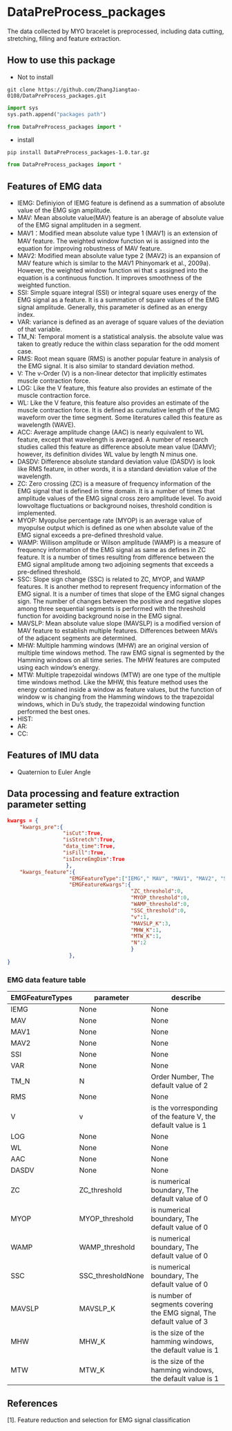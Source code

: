 # DataPreProcess_packages
The data collected by MYO bracelet is preprocessed, including data cutting, stretching, filling and feature extraction.
## How to use this package
- Not to install
```
git clone https://github.com/ZhangJiangtao-0108/DataPreProcess_packages.git
```
```python
import sys
sys.path.append("packages path")

from DataPreProcess_packages import *
```
- install
```
pip install DataPreProcess_packages-1.0.tar.gz
```
```python
from DataPreProcess_packages import *
```

## Features of EMG data
- IEMG: Definiyion of IEMG feature is definend as a summation of absolute value of the EMG sign amplitude.
- MAV: Mean absolute value(MAV) feature is an aberage of absolute value of the EMG signal amplituden in a segment.
- MAV1：Modified mean absolute value type 1 (MAV1) is an extension of MAV feature. The weighted window function wi is assigned into the equation for improving robustness of MAV feature.
- MAV2: Modified mean absolute value type 2 (MAV2) is an expansion of MAV feature which is similar to the MAV1 Phinyomark et al., 2009a). However, the weighted window function wi that s assigned into the equation is a continuous function. It improves smoothness of the weighted function.
- SSI: Simple square integral (SSI) or integral square uses energy of the EMG signal as a feature. It is a summation of square values of the EMG signal amplitude. Generally, this parameter is defined as an energy index.
- VAR: variance is defined as an average of square values of the deviation of that variable.
- TM_N: Temporal moment is a statistical analysis. the absolute value was taken to greatly reduce the within class separation for the odd moment case.
- RMS: Root mean square (RMS) is another popular feature in analysis of the EMG signal. It is also similar to standard deviation method.
- V: The v-Order (V) is a non-linear detector that implicitly estimates muscle contraction force.
- LOG: Like the V feature, this feature also provides an estimate of the muscle contraction force.
- WL: Like the V feature, this feature also provides an estimate of the muscle contraction force. It is defined as cumulative length of the EMG waveform over the time segment. Some literatures called this feature as wavelength (WAVE).
- ACC: Average amplitude change (AAC) is nearly equivalent to WL feature, except that wavelength is averaged. A number of research studies called this feature as difference absolute mean value (DAMV); however, its definition divides WL value by length N minus one.
- DASDV: Difference absolute standard deviation value (DASDV) is look like RMS feature, in other words, it is a standard deviation value of the wavelength.
- ZC: Zero crossing (ZC) is a measure of frequency information of the EMG signal that is defined in time domain. It is a number of times that amplitude values of the EMG signal cross zero amplitude level. To avoid lowvoltage fluctuations or background noises, threshold condition is implemented.
- MYOP: Myopulse percentage rate (MYOP) is an average value of myopulse output which is defined as one when absolute value of the EMG signal exceeds a pre-defined threshold value.
- WAMP: Willison amplitude or Wilson amplitude (WAMP) is a measure of frequency information of the EMG signal as same as defines in ZC feature. It is a number of times resulting from difference between the EMG signal amplitude among two adjoining segments that exceeds a pre-defined threshold.
- SSC: Slope sign change (SSC) is related to ZC, MYOP, and WAMP features. It is another method to represent frequency information of the EMG signal. It is a number of times that slope of the EMG signal changes sign. The number of changes between the positive and negative slopes among three sequential segments is performed with the threshold function for avoiding background noise in the EMG signal.
- MAVSLP: Mean absolute value slope (MAVSLP) is a modified version of MAV feature to establish multiple features. Differences between MAVs of the adjacent segments are determined.
- MHW: Multiple hamming windows (MHW) are an original version of multiple time windows method. The raw EMG signal is segmented by the Hamming windows on all time series. The MHW features are computed using each window’s energy.
- MTW: Multiple trapezoidal windows (MTW) are one type of the multiple time windows method.  Like the MHW, this feature method uses the energy contained inside a window as feature values, but the function of window w is changing from the Hamming windows to the trapezoidal windows, which in Du’s study, the trapezoidal windowing function performed the best ones. 
- HIST: 
- AR: 
- CC: 
## Features of IMU data
- Quaternion to Euler Angle
## Data processing and feature extraction parameter setting
```json
kwargs = {
    "kwargs_pre":{
                  "isCut":True,
                  "isStretch":True,
                  "data_time":True, 
                  "isFill":True,
                  "isIncreEmgDim":True
                   },
    "kwargs_feature":{
                    "EMGFeatureType":["IEMG"," MAV", "MAV1", "MAV2", "SSI", "VAR", "TM_N", "RMS", "V", "LOG", "WL", "AAC", "DASDV", "ZC", "MYOP", "WAMP", "SSC", "MAVSLP", "MHW", "MTW", "HIST", "HIST", "AR", "CC"],
                    "EMGFeatureKwargs":{
                                        "ZC_threshold":0,
                                        "MYOP_threshold":0,
                                        "WAMP_threshold":0,
                                        "SSC_threshold":0,
                                        "v":1,
                                        "MAVSLP_K":3,
                                        "MHW_K":1,
                                        "MTW_K":1,
                                        "N":2
                                        }
                    },
}
```
### EMG data feature table
| EMGFeatureTypes | parameter | describe |
|-----------------|-----------|----------|
| IEMG | None | None |
| MAV | None | None |
| MAV1 | None | None |
| MAV2 | None | None |
| SSI | None | None |
| VAR | None | None |
| TM_N | N | Order Number, The default value of 2 |
| RMS | None | None |
| V | v | is the vorresponding of the feature V, the default value is 1 |
| LOG | None | None |
| WL | None | None |
| AAC | None | None |
| DASDV | None | None |
| ZC | ZC_threshold | is numerical boundary, The default value of 0 |
| MYOP | MYOP_threshold | is numerical boundary, The default value of 0 |
| WAMP | WAMP_threshold | is numerical boundary, The default value of 0 |
| SSC | SSC_thresholdNone | is numerical boundary, The default value of 0 |
| MAVSLP | MAVSLP_K | is number of segments covering the EMG signal, The default value of 3 |
| MHW | MHW_K | is the size of the hamming windows, the default value is 1 |
| MTW | MTW_K | is the size of the hamming windows, the default value is 1 |

## References
[1]. Feature reduction and selection for EMG signal classification

